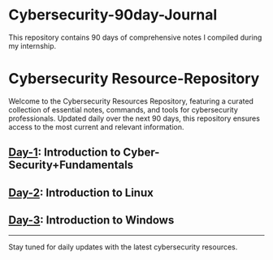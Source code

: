 # Cybersecurity-90day-Journal
This repository contains 90 days of comprehensive notes I compiled during my internship.

# Cybersecurity Resource-Repository

Welcome to the Cybersecurity Resources Repository, featuring a curated collection of essential notes, commands, and tools for cybersecurity professionals. Updated daily over the next 90 days, this repository ensures access to the most current and relevant information.

## [Day-1](https://github.com/HrishiK1107/Cybersecurity-90day-Journal/tree/main/Day-01): Introduction to Cyber-Security+Fundamentals
## [Day-2](https://github.com/HrishiK1107/Cybersecurity-90day-Journal/tree/main/Day-02): Introduction to Linux 
## [Day-3](https://github.com/HrishiK1107/Cybersecurity-90day-Journal/tree/main/Day-03): Introduction to Windows
---
Stay tuned for daily updates with the latest cybersecurity resources.

